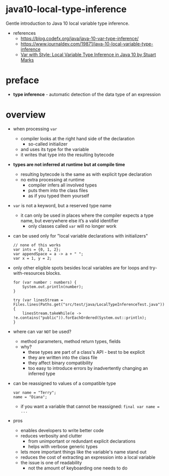 # java10-local-type-inference
Gentle introduction to Java 10 local variable type inference.

* references
    * https://blog.codefx.org/java/java-10-var-type-inference/  
    * https://www.journaldev.com/19871/java-10-local-variable-type-inference
    * [Var with Style: Local Variable Type Inference in Java 10 by Stuart Marks](https://www.youtube.com/watch?v=786iemaCJHU)

# preface
* **type inference** - automatic detection of the data type of an expression

# overview
* when processing `var`
    * compiler looks at the right hand side of the declaration
        * so-called initializer
    * and uses its type for the variable
    * it writes that type into the resulting bytecode
* **types are not inferred at runtime but at compile time**
    * resulting bytecode is the same as with explicit type declaration
    * no extra processing at runtime
        * compiler infers all involved types 
        * puts them into the class files 
        * as if you typed them yourself
* `var` is not a keyword, but a reserved type name
    * it can only be used in places where the compiler expects 
    a type name, but everywhere else it’s a valid identifier
        * only classes called `var` will no longer work
* can be used only for "local variable declarations with initializers"
    ```
    // none of this works
    var ints = {0, 1, 2};
    var appendSpace = a -> a + " ";
    var x = 1, y = 2;
    ```
* only other eligible spots besides local variables are for loops 
and try-with-resources blocks.
    ```
    for (var number : numbers) {
        System.out.println(number);
    }
    ```
    
    ```
    try (var linesStream = Files.lines(Paths.get("src/test/java/LocalTypeInferenceTest.java"))) {
        linesStream.takeWhile(e -> !e.contains("public")).forEachOrdered(System.out::println);
    }
    ```
* where can var `NOT` be used?
    * method parameters, method return types, fields
    * why?
        * these types are part of a class's API - best to be explicit
        * they are written into the class file
        * they affect binary compatibility
        * too easy to introduce errors by inadvertently changing an inferred type
* can be reassigned to values of a compatible type
    ```
    var name = "Terry";
    name = "Diana";
    ```
    * if you want a variable that cannot be reassigned: `final var name = ...`
* pros
    * enables developers to write better code
    * reduces verbosity and clutter
        * from unimportant or redundant explicit declarations
        * helps with verbose generic types
    * lets more important things like the variable's name stand out
    * reduces the cost of extracting an expression into a local variable
    * the issue is one of readability
        * not the amount of keyboarding one needs to do